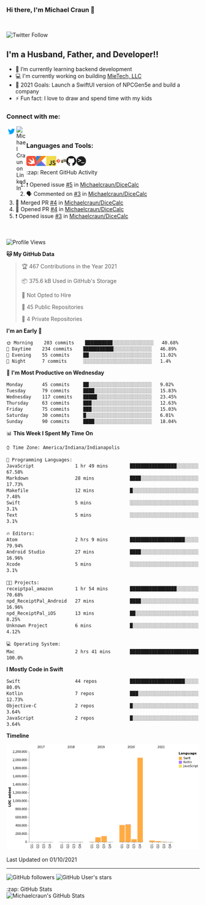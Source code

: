### Hi there, I'm Michael Craun 👋 

<br />

![Twitter Follow](https://img.shields.io/twitter/follow/opkurix?style=social)

## I'm a Husband, Father, and Developer!!

- 🌱 I’m currently learning backend development
- 💻 I'm currently working on building [MieTech, LLC](https://github.com/mietechnologies)
- 🥅 2021 Goals: Launch a SwiftUI version of NPCGen5e and build a company
- ⚡ Fun fact: I love to draw and spend time with my kids

### Connect with me:

[<img align="left" alt="Michael Craun on Twitter" width="26px" src="https://raw.githubusercontent.com/github/explore/80688e429a7d4ef2fca1e82350fe8e3517d3494d/topics/twitter/twitter.png" />][twitter]
[<img align="left" alt="Michael Craun on LinkedIn" width="26px" src="https://cdn.jsdelivr.net/npm/simple-icons@v3/icons/linkedin.svg" />][linkedin]

<br />

### Languages and Tools:

[<img align="left" alt="Swift" width="26px" src="https://raw.githubusercontent.com/github/explore/80688e429a7d4ef2fca1e82350fe8e3517d3494d/topics/swift/swift.png" />][swift]
[<img align="left" alt="Kotlin" width="26px" src="https://raw.githubusercontent.com/github/explore/80688e429a7d4ef2fca1e82350fe8e3517d3494d/topics/kotlin/kotlin.png" />][kotlin]
[<img align="left" alt="JavaScript" width="26px" src="https://raw.githubusercontent.com/github/explore/80688e429a7d4ef2fca1e82350fe8e3517d3494d/topics/javascript/javascript.png" />][javascript]
[<img align="left" alt="Git" width="26px" src="https://raw.githubusercontent.com/github/explore/80688e429a7d4ef2fca1e82350fe8e3517d3494d/topics/git/git.png" />]([])
[<img align="left" alt="GitHub" width="26px" src="https://raw.githubusercontent.com/github/explore/78df643247d429f6cc873026c0622819ad797942/topics/github/github.png" />][github]
[<img align="left" alt="Terminal" width="26px" src="https://raw.githubusercontent.com/github/explore/80688e429a7d4ef2fca1e82350fe8e3517d3494d/topics/terminal/terminal.png" />][terminal]

<br />
<br />

<summary>:zap: Recent GitHub Activity</summary>
  
<!--START_SECTION:activity-->
1. ❗️ Opened issue [#5](https://github.com/Michaelcraun/DiceCalc/issues/5) in [Michaelcraun/DiceCalc](https://github.com/Michaelcraun/DiceCalc)
2. 🗣 Commented on [#3](https://github.com/Michaelcraun/DiceCalc/issues/3) in [Michaelcraun/DiceCalc](https://github.com/Michaelcraun/DiceCalc)
3. 🎉 Merged PR [#4](https://github.com/Michaelcraun/DiceCalc/pull/4) in [Michaelcraun/DiceCalc](https://github.com/Michaelcraun/DiceCalc)
4. 💪 Opened PR [#4](https://github.com/Michaelcraun/DiceCalc/pull/4) in [Michaelcraun/DiceCalc](https://github.com/Michaelcraun/DiceCalc)
5. ❗️ Opened issue [#3](https://github.com/Michaelcraun/DiceCalc/issues/3) in [Michaelcraun/DiceCalc](https://github.com/Michaelcraun/DiceCalc)
<!--END_SECTION:activity-->
  
<br />
  
<!--START_SECTION:waka-->
![Profile Views](http://img.shields.io/badge/Profile%20Views-0-blue)

**🐱 My GitHub Data** 

> 🏆 467 Contributions in the Year 2021
 > 
> 📦 375.6 kB Used in GitHub's Storage 
 > 
> 🚫 Not Opted to Hire
 > 
> 📜 45 Public Repositories 
 > 
> 🔑 4 Private Repositories  
 > 
**I'm an Early 🐤** 

```text
🌞 Morning    203 commits    ██████████░░░░░░░░░░░░░░░   40.68% 
🌆 Daytime    234 commits    ███████████░░░░░░░░░░░░░░   46.89% 
🌃 Evening    55 commits     ██░░░░░░░░░░░░░░░░░░░░░░░   11.02% 
🌙 Night      7 commits      ░░░░░░░░░░░░░░░░░░░░░░░░░   1.4%

```
📅 **I'm Most Productive on Wednesday** 

```text
Monday       45 commits     ██░░░░░░░░░░░░░░░░░░░░░░░   9.02% 
Tuesday      79 commits     ████░░░░░░░░░░░░░░░░░░░░░   15.83% 
Wednesday    117 commits    █████░░░░░░░░░░░░░░░░░░░░   23.45% 
Thursday     63 commits     ███░░░░░░░░░░░░░░░░░░░░░░   12.63% 
Friday       75 commits     ███░░░░░░░░░░░░░░░░░░░░░░   15.03% 
Saturday     30 commits     █░░░░░░░░░░░░░░░░░░░░░░░░   6.01% 
Sunday       90 commits     ████░░░░░░░░░░░░░░░░░░░░░   18.04%

```


📊 **This Week I Spent My Time On** 

```text
⌚︎ Time Zone: America/Indiana/Indianapolis

💬 Programming Languages: 
JavaScript               1 hr 49 mins        █████████████████░░░░░░░░   67.58% 
Markdown                 28 mins             ████░░░░░░░░░░░░░░░░░░░░░   17.73% 
Makefile                 12 mins             █░░░░░░░░░░░░░░░░░░░░░░░░   7.48% 
Swift                    5 mins              ░░░░░░░░░░░░░░░░░░░░░░░░░   3.1% 
Text                     5 mins              ░░░░░░░░░░░░░░░░░░░░░░░░░   3.1%

🔥 Editors: 
Atom                     2 hrs 9 mins        ████████████████████░░░░░   79.94% 
Android Studio           27 mins             ████░░░░░░░░░░░░░░░░░░░░░   16.96% 
Xcode                    5 mins              ░░░░░░░░░░░░░░░░░░░░░░░░░   3.1%

🐱‍💻 Projects: 
receiptpal_amazon        1 hr 54 mins        █████████████████░░░░░░░░   70.68% 
npd_ReceiptPal_Android   27 mins             ████░░░░░░░░░░░░░░░░░░░░░   16.96% 
npd_ReceiptPal_iOS       13 mins             ██░░░░░░░░░░░░░░░░░░░░░░░   8.25% 
Unknown Project          6 mins              █░░░░░░░░░░░░░░░░░░░░░░░░   4.12%

💻 Operating System: 
Mac                      2 hrs 41 mins       █████████████████████████   100.0%

```

**I Mostly Code in Swift** 

```text
Swift                    44 repos            ████████████████████░░░░░   80.0% 
Kotlin                   7 repos             ███░░░░░░░░░░░░░░░░░░░░░░   12.73% 
Objective-C              2 repos             █░░░░░░░░░░░░░░░░░░░░░░░░   3.64% 
JavaScript               2 repos             █░░░░░░░░░░░░░░░░░░░░░░░░   3.64%

```


**Timeline**

![Chart not found](https://raw.githubusercontent.com/Michaelcraun/Michaelcraun/main/charts/bar_graph.png) 


 Last Updated on 01/10/2021
<!--END_SECTION:waka-->

---
  
![GitHub followers](https://img.shields.io/github/followers/Michaelcraun?style=social)
![GitHub User's stars](https://img.shields.io/github/stars/Michaelcraun?style=social)
  
<summary>:zap: GitHub Stats</summary>

<img align="left" alt="Michaelcraun's GitHub Stats" src="https://github-readme-stats-8frbydxfs-michaelcraun.vercel.app/api?username=Michaelcraun" />

[twitter]: https://twitter.com/opkurix
[linkedin]: https://linkedin.com/in/michael-craun
[swift]: https://developer.apple.com/swift/
[kotlin]: https://kotlinlang.org
[javascript]: https://www.javascript.com
[github]: https://github.com/
[terminal]: https://en.wikipedia.org/wiki/Terminal_(macOS)
